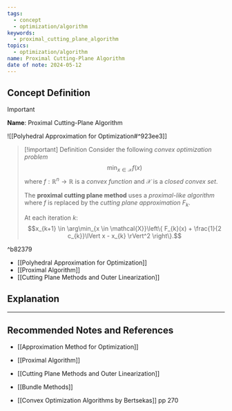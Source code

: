 ```yaml
---
tags:
  - concept
  - optimization/algorithm
keywords:
  - proximal_cutting_plane_algorithm
topics:
  - optimization/algorithm
name: Proximal Cutting-Plane Algorithm
date of note: 2024-05-12
---
```


## Concept Definition

>[!important]
>**Name**: Proximal Cutting-Plane Algorithm


![[Polyhedral Approximation for Optimization#^923ee3]]

>[!important] Definition
>Consider the following *convex optimization problem*
>$$
> \min_{x\in \mathcal{X}} f(x)
>$$
>where $f: \mathbb{R}^{n} \to \mathbb{R}$ is a *convex function* and $\mathcal{X}$ is a *closed convex set*.
>
>The **proximal cutting plane method** uses a *proximal-like algorithm* where $f$ is replaced by the *cutting plane approximation* $F_{k}$.
>
>At each iteration $k$:
>$$x_{k+1}  \in \arg\min_{x \in \mathcal{X}}\left\{ F_{k}(x) + \frac{1}{2 c_{k}}\lVert x - x_{k} \rVert^2  \right\}.$$

^b82379

- [[Polyhedral Approximation for Optimization]]
- [[Proximal Algorithm]]
- [[Cutting Plane Methods and Outer Linearization]]



## Explanation





-----------
##  Recommended Notes and References

- [[Approximation Method for Optimization]]
- [[Proximal Algorithm]]
- [[Cutting Plane Methods and Outer Linearization]]


- [[Bundle Methods]]

- [[Convex Optimization Algorithms by Bertsekas]] pp 270